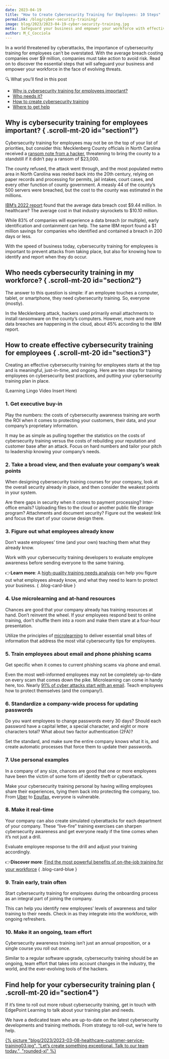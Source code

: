 ```yaml
---
date: 2023-04-19
title: "How to Create Cybersecurity Training for Employees: 10 Steps"
permalink: /blog/cyber-security-training/
image: blog/2023/2023-04-19-cyber-security-training.jpg
meta:  Safeguard your business and empower your workforce with effective cybersecurity training for employees. Discover 10 essential steps to defend against evolving threats and avoid costly breaches.
author: M_C_Cocciola
---
```


In a world threatened by cyberattacks, the importance of cybersecurity training for employees can’t be overstated. With the average breach costing companies over $9 million, companies must take action to avoid risk. Read on to discover the essential steps that will safeguard your business and empower your workforce in the face of evolving threats.

<div class="rounded-lg p-4 not-prose font-sans border-b-4 bg-slate-200 border-b-slate-400 ">
  <p class="font-extrabold uppercase text-lg mb-1 text-slate-600 ">🔍 What you’ll find in this post</p>
  <ul class="list-disc list-inside">
    <li><a href="#section1" class="underline font-semibold hover:text-blue-700">Why is cybersecurity training for employees important?</a></li>
    <li><a href="#section2" class="underline font-semibold hover:text-blue-700">Who needs it?</a></li>
    <li><a href="#section3" class="underline font-semibold hover:text-blue-700">How to create cybersecurity training</a></li>
    <li><a href="#section4" class="underline font-semibold hover:text-blue-700">Where to get help</a></li>
  </ul>
</div>

## Why is cybersecurity training for employees important?  { .scroll-mt-20 id="section1"}

Cybersecurity training for employees may not be on the top of your list of priorities, but consider this: Mecklenberg County officials in North Carolina received a [ransom note from a hacker](https://www.washingtonpost.com/national/north-carolina-countys-servers-hacked-23k-ransom-sought/2017/12/05/130630fa-da1b-11e7-a241-0848315642d0_story.html), threatening to bring the county to a standstill if it didn’t pay a ransom of $23,000. 

The county refused, the attack went through, and the most populated metro area in North Carolina was reeled back into the 20th century, relying on paper records and processing for permits, jail intakes, court cases, and every other function of county government. A measly 44 of the county’s 500 servers were breached, but the cost to the county was estimated in the millions.

[IBM’s 2022 report](https://www.ibm.com/reports/data-breach) found that the average data breach cost $9.44 million. In healthcare? The average cost in that industry skyrockets to $10.10 million. 

While 83% of companies will experience a data breach (or multiple), early identification and containment can help. The same IBM report found a $1 million savings for companies who identified and contained a breach in 200 days or less. 

With the speed of business today, cybersecurity training for employees is important to prevent attacks from taking place, but also for knowing how to identify and report when they do occur. 

## Who needs cybersecurity training in my workforce? { .scroll-mt-20 id="section2"}

The answer to this question is simple: if an employee touches a computer, tablet, or smartphone, they need cybersecurity training. So, everyone (mostly). 

In the Mecklenberg attack, hackers used primarily email attachments to install ransomware on the county’s computers. However, more and more data breaches are happening in the cloud, about 45% according to the IBM report. 

## How to create effective cybersecurity training for employees { .scroll-mt-20 id="section3"}

Creating an effective cybersecurity training for employees starts at the top and is meaningful, just-in-time, and ongoing. Here are ten steps for training employees on cybersecurity best practices, and putting your cybersecurity training plan in place. 

(Learning Lingo Video Insert Here)

### 1. Get executive buy-in

Play the numbers: the costs of cybersecurity awareness training are worth the ROI when it comes to protecting your customers, their data, and your company’s proprietary information.

It may be as simple as pulling together the statistics on the costs of cybersecurity training versus the costs of rebuilding your reputation and customer base after an attack. Focus on hard numbers and tailor your pitch to leadership knowing your company’s needs.

### 2. Take a broad view, and then evaluate your company’s weak points

When designing cybersecurity training courses for your company, look at the overall security already in place, and then consider the weakest points in your system.

Are there gaps in security when it comes to payment processing? Inter-office emails? Uploading files to the cloud or another public file storage program? Attachments and document security? Figure out the weakest link and focus the start of your course design there.

### 3. Figure out what employees already know

Don’t waste employees’ time (and your own) teaching them what they already know.

Work with your cybersecurity training developers to evaluate employee awareness before sending everyone to the same training.

👉**Learn more**: A [high-quality training needs analysis](/blog/training-needs-analysis/) can help you figure out what employees already know, and what they need to learn to protect your business.
{ .blog-card-blue }

### 4. Use microlearning and at-hand resources

Chances are good that your company already has training resources at hand. Don’t reinvent the wheel. If your employees respond best to online training, don’t shuffle them into a room and make them stare at a four-hour presentation.

Utilize the principles of [microlearning](/blog/types-of-microlearning/) to deliver essential small bites of information that address the most vital cybersecurity tips for employees.

### 5. Train employees about email and phone phishing scams

Get specific when it comes to current phishing scams via phone and email.

Even the most well-informed employees may not be completely up-to-date on every scam that comes down the pike. Microlearning can come in handy here, too. Nearly [91% of cyber attacks start with an email](https://www2.deloitte.com/my/en/pages/risk/articles/91-percent-of-all-cyber-attacks-begin-with-a-phishing-email-to-an-unexpected-victim.html). Teach employees how to protect themselves (and the company!).

### 6. Standardize a company-wide process for updating passwords

Do you want employees to change passwords every 30 days? Should each password have a capital letter, a special character, and eight or more characters total? What about two factor authentication (2FA)?

Set the standard, and make sure the entire company knows what it is, and create automatic processes that force them to update their passwords.

### 7. Use personal examples

In a company of any size, chances are good that one or more employees have been the victim of some form of identity theft or cyberattack.

Make your cybersecurity training personal by having willing employees share their experiences, tying them back into protecting the company, too. From [Uber](https://www.bloomberg.com/news/articles/2017-11-21/uber-concealed-cyberattack-that-exposed-57-million-people-s-data) to [Equifax](https://www.nytimes.com/2017/09/07/business/equifax-cyberattack.html), everyone is vulnerable.

### 8. Make it real-time

Your company can also create simulated cyberattacks for each department of your company. These “live-fire” training exercises can sharpen cybersecurity awareness and get everyone ready if the time comes when it’s not just a drill.

Evaluate employee response to the drill and adjust your training accordingly.

👉**Discover more**: [Find the most powerful benefits of on-the-job training for your workforce](/blog/on-the-job-training-advantages/) 
{ .blog-card-blue }

### 9. Train early, train often

Start cybersecurity training for employees during the onboarding process as an integral part of joining the company.

This can help you identify new employees’ levels of awareness and tailor training to their needs. Check in as they integrate into the workforce, with ongoing refreshers. 

### 10. Make it an ongoing, team effort

Cybersecurity awareness training isn’t just an annual proposition, or a single course you roll out once. 

Similar to a regular software upgrade, cybersecurity training should be an ongoing, team effort that takes into account changes in the industry, the world, and the ever-evolving tools of the hackers. 

## Find help for your cybersecurity training plan { .scroll-mt-20 id="section4"}

If it’s time to roll out more robust cybersecurity training, get in touch with EdgePoint Learning to talk about your training plan and needs. 

We have a dedicated team who are up-to-date on the latest cybersecurity developments and training methods. From strategy to roll-out, we’re here to help. 

[{% picture "blog/2023/2023-03-08-healthcare-customer-service-training03.jpg", "Let’s create something exceptional. Talk to our team today.", "rounded-xl" %}](/form/demo/#contact)
